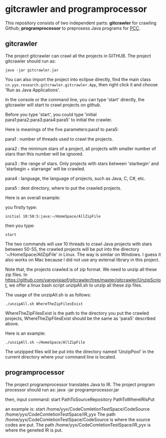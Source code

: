 # gitcrawler and programprocessor

This repository consists of two independent parts: **gitcrawler** for crawling Github; **programprocessor** to preprosess Java programs for [PCC](https://github.com/yangyixiaof/CodeCompletionPlugin).

## gitcrawler
The project gitcrawler can crawl all the projects in GITHUB.
The project gitcrawler should run as:

`java -jar gitcrawler.jar`

You can also import the project into eclipse directly, find the main class `cn.yyx.research.gitcrawler.gitcrawler.App`, then right click it and choose 'Run as Java Applications'.

In the console or the command line, you can type 'start' directly, the gitcrawler will start to crawl projects on github.

Before you type 'start', you could type 'initial para1:para2:para3:para4:para5' to initial the crawler.

Here is meanings of the five parameters:para1 to para5:

para1 : number of threads used to crawl the projects.

para2 : the minimum stars of a project, all projects with smaller number of stars than this number will be ignored.

para3 : the range of stars. Only projects with stars between 'starbegin' and 'starbegin + starrange' will be crawled.

para4 : language, the language of projects, such as Java, C, C#, etc.

para5 : dest directory, where to put the crawled projects.

Here is an overall example:

you firstly type:

`initial 10:50:5:java:~/HomeSpace/AllZipFile`

then you type:

`start`

The two commands will use 10 threads to crawl Java projects with stars between 50-55, the crawled projects will be put into the directory '~/HomeSpace/AllZipFile' in Linux. The way is similar on Windows. I guess it also works on Mac because I did not use any external library in this project.

Note that, the projects crawled is of zip format. We need to unzip all these zip files. In https://github.com/yangyixiaof/gitcrawler/tree/master/gitcrawler/UnzipScript, we offer a linux bash script unzipAll.sh to unzip all these zip files.

The usage of the unzipAll.sh is as follows:

`./unzipAll.sh WhereTheZipFilesExist`

WhereTheZipFilesExist is the path to the directory you put the crawled projects, WhereTheZipFilesExist should be the same as 'para5' described above.

Here is an example:

`./unzipAll.sh ~/HomeSpace/AllZipFile`

The unzipped files will be put into the directory named 'UnzipPool' in the current directory where your command line is located.

## programprocessor
The project programprocessor translates Java to IR.
The project program processor should run as:
java -jar programprocessor.jar

then, input command:
start PathToSourceRepository PathToWhereIRIsPut

an example is:
start /home/yyx/CodeComletionTestSpace/CodeSource /home/yyx/CodeComletionTestSpace/IR_yyx
The path /home/yyx/CodeComletionTestSpace/CodeSource is where the source codes are put.
The path /home/yyx/CodeComletionTestSpace/IR_yyx is where the geneted IR is put.
